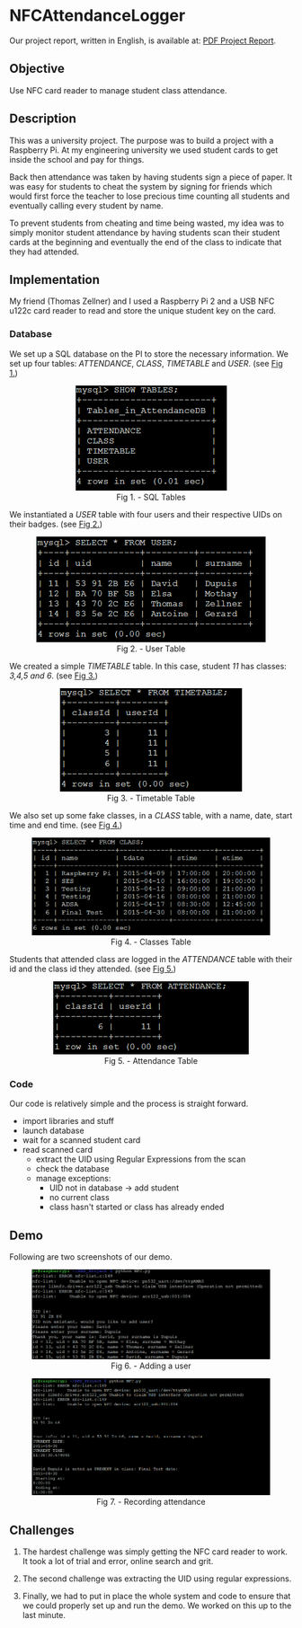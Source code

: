 # NFCAttendanceLogger

Our project report, written in English, is available at: [PDF Project Report](https://github.com/davidcdupuis/nfcattendancelogger/blob/master/%5BSES%5D%5BCLASS%20PROJECT%5DDUPUIS%26ZELLNER.pdf).

## Objective

Use NFC card reader to manage student class attendance.

## Description

This was a university project. The purpose was to build a project with a Raspberry Pi. At my engineering university we used student cards to get inside the school and pay for things.

Back then attendance was taken by having students sign a piece of paper. It was easy for students to cheat the system by signing for friends which would first force the teacher to lose precious time counting all students and eventually calling every student by name.

To prevent students from cheating and time being wasted, my idea was to simply monitor student attendance by having students scan their student cards at the beginning and eventually the end of the class to indicate that they had attended.

## Implementation

My friend  (Thomas Zellner) and I used a Raspberry Pi 2 and a USB NFC u122c card reader to read and store the unique student key on the card.

### Database

We set up a SQL database on the PI to store the necessary information. We set up four tables: *ATTENDANCE*, *CLASS*, *TIMETABLE* and *USER*. (see <a href="#fig-1">Fig 1.</a>)

<p>
<figure id="fig-1" class="image" style="text-align:center">
  <img src="tables.png" alt="Fig 1. - SQL Tables">
  <figcaption >Fig 1. - SQL Tables</figcaption>
</figure>
</p>

We instantiated a *USER* table with four users and their respective UIDs on their badges. (see <a href="#fig-2">Fig 2.</a>)

<p>
<figure id="fig-2" class="image" style="text-align:center">
  <img src="users.png" alt="Fig 2. - User Table">
  <figcaption >Fig 2. - User Table</figcaption>
</figure>
</p>

We created a simple *TIMETABLE* table. In this case, student *11* has classes: *3,4,5 and 6*. (see <a href="#fig-3">Fig 3.</a>)

<p>
<figure id="fig-3" class="image" style="text-align:center">
  <img src="timetable.png" alt="Fig 3. - Timetable Table">
  <figcaption >Fig 3. - Timetable Table</figcaption>
</figure>
</p>

We also set up some fake classes, in a *CLASS* table, with a name, date, start time and end time. (see <a href="#fig-4">Fig 4.</a>)

<p>
<figure id="fig-4" class="image" style="text-align:center">
  <img src="classes.png" alt="Fig 4. - Classes Table">
  <figcaption >Fig 4. - Classes Table</figcaption>
</figure>
</p>

Students that attended class are logged in the *ATTENDANCE* table with their id and the class id they attended. (see <a href="#fig-5">Fig 5.</a>)

<p>
<figure id="fig-5" class="image" style="text-align:center">
  <img src="attendance.png" alt="Fig 5. - Attendance Table">
  <figcaption >Fig 5. - Attendance Table</figcaption>
</figure>
</p>

### Code

Our code is relatively simple and the process is straight forward.

* import libraries and stuff
* launch database
* wait for a scanned student card
* read scanned card
  * extract the UID using Regular Expressions from the scan
  * check the database
  * manage exceptions:
    * UID not in database -> add student
    * no current class
    * class hasn't started or class has already ended

## Demo

Following are two screenshots of our demo.

<p>
<figure id="fig-6" class="image" style="text-align:center">
  <img src="addUser.png" alt="Fig 6. - Adding a user">
  <figcaption >Fig 6. - Adding a user</figcaption>
</figure>
</p>

<p>
<figure id="fig-7" class="image" style="text-align:center">
  <img src="presence.png" alt="Fig 7. - Recording attendance">
  <figcaption >Fig 7. - Recording attendance</figcaption>
</figure>
</p>

## Challenges

1. The hardest challenge was simply getting the NFC card reader to work. It took a lot of trial and error, online search and grit.

2. The second challenge was extracting the UID using regular expressions.

3. Finally, we had to put in place the whole system and code to ensure that we could properly set up and run the demo. We worked on this up to the last minute.
